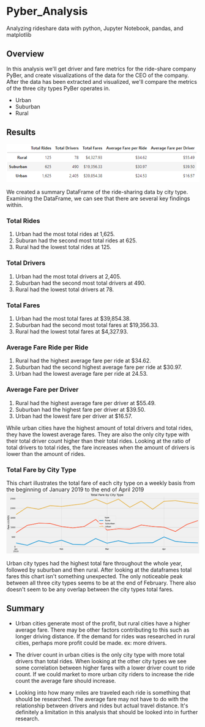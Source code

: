 # Pyber_Analysis
Analyzing rideshare data with python, Jupyter Notebook, pandas, and matplotlib

## Overview
 In this analysis we'll get driver and fare metrics for the ride-share company PyBer, and create visualizations of the data for the CEO of the company. After the data has been extracted and visualized, we'll compare the metrics of the three city types PyBer operates in. 

 - Urban
 - Suburban
 - Rural
 
## Results 
![PyBer Metrics DataFrame](/analysis/dataframe.PNG)

We created a summary DataFrame of the ride-sharing data by city type. Examining the DataFrame, we can see that there are several key findings within.

### Total Rides
1. Urban had the most total rides at 1,625. 
2. Suburan had the second most total rides at 625.
3. Rural had the lowest total rides at 125.

### Total Drivers

1. Urban had the most total drivers at 2,405.
2. Suburban had the second most total drivers at 490.
3. Rural had the lowest total drivers at 78.

### Total Fares

1. Urban had the most total fares at $39,854.38.
2. Suburban had the second most total fares at $19,356.33.
3. Rural had the lowest total fares at $4,327.93.

### Average Fare Ride per Ride

1. Rural had the highest average fare per ride at $34.62.
2. Suburban had the second highest average fare per ride at $30.97.
3. Urban had the lowest average fare per ride at 24.53.

### Average Fare per Driver

1. Rural had the highest average fare per driver at $55.49.
2. Suburban had the highest fare per driver at $39.50.
3. Urban had the lowest fare per driver at $16.57.

While urban cities have the highest amount of total drivers and total rides, they have the lowest average fares. They are also the only city type with their total driver count higher than their total rides. Looking at the ratio of total drivers to total rides, the fare increases when the amount of drivers is lower than the amount of rides.

### Total Fare by City Type
This chart illustrates the total fare of each city type on a weekly basis from the beginning of January 2019 to the end of April 2019
![Total Fare by City Type Chart](/analysis/PyBer_fare_summary.png)

Urban city types had the highest total fare throughout the whole year, followed by suburban and then rural. After looking at the dataframes total fares this chart isn't something unexpected. The only noticeable peak between all three city types seems to be at the end of February. There also doesn't seem to be any overlap between the city types total fares.

## Summary
- Urban cities generate most of the profit, but rural cities have a higher average fare. There may be other factors contributing to this such as longer driving distance. If the demand for rides was researched in rural cities, perhaps more profit could be made. ex: more drivers.

- The driver count in urban cities is the only city type with more total drivers than total rides. When looking at the other city types we see some correlation between higher fares with a lower driver count to ride count. If we could market to more urban city riders to increase the ride count the average fare should increase. 

- Looking into how many miles are traveled each ride is something that should be researched. The average fare may not have to do with the relationship between drivers and rides but actual travel distance. It's definitely a limitation in this analysis that should be looked into in further research.